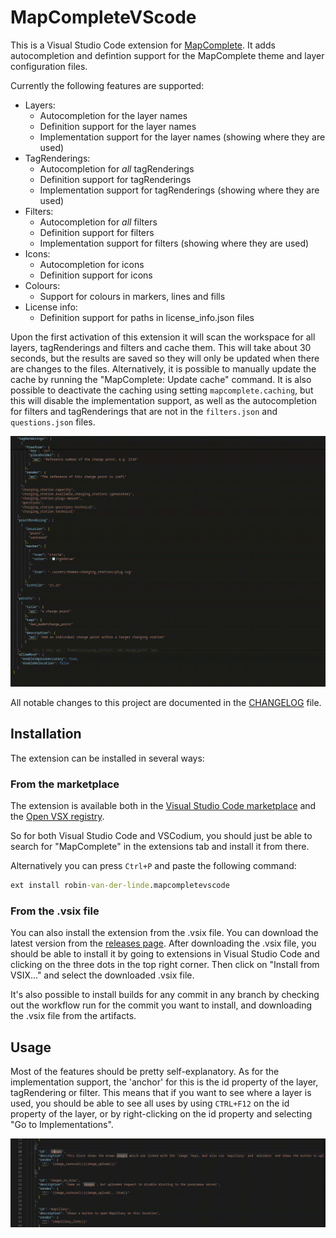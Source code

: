 # MapCompleteVScode

This is a Visual Studio Code extension for [MapComplete](https://source.mapcomplete.org/MapComplete/MapComplete).
It adds autocompletion and defintion support for the MapComplete theme and layer configuration files.

Currently the following features are supported:

- Layers:
  - Autocompletion for the layer names
  - Definition support for the layer names
  - Implementation support for the layer names (showing where they are used)
- TagRenderings:
  - Autocompletion for _all_ tagRenderings
  - Definition support for tagRenderings
  - Implementation support for tagRenderings (showing where they are used)
- Filters:
  - Autocompletion for _all_ filters
  - Definition support for filters
  - Implementation support for filters (showing where they are used)
- Icons:
  - Autocompletion for icons
  - Definition support for icons
- Colours:
  - Support for colours in markers, lines and fills
- License info:
  - Definition support for paths in license_info.json files

Upon the first activation of this extension it will scan the workspace for all layers, tagRenderings and filters and cache them. This will take about 30 seconds, but the results are saved so they will only be updated when there are changes to the files. Alternatively, it is possible to manually update the cache by running the "MapComplete: Update cache" command.
It is also possible to deactivate the caching using setting `mapcomplete.caching`, but this will disable the implementation support, as well as the autocompletion for filters and tagRenderings that are not in the `filters.json` and `questions.json` files.

![Demo showing tagRendering definition and autocomplete, color picker and autocomplete for filters](images/demo.gif)

All notable changes to this project are documented in the [CHANGELOG](CHANGELOG.md) file.

## Installation

The extension can be installed in several ways:

### From the marketplace

The extension is available both in the [Visual Studio Code marketplace](https://marketplace.visualstudio.com/items?itemName=robin-van-der-linde.mapcompletevscode) and the [Open VSX registry](https://open-vsx.org/extension/robin-van-der-linde/mapcompletevscode).

So for both Visual Studio Code and VSCodium, you should just be able to search for "MapComplete" in the extensions tab and install it from there.

Alternatively you can press `Ctrl+P` and paste the following command:

```cmd
ext install robin-van-der-linde.mapcompletevscode
```

### From the .vsix file

You can also install the extension from the .vsix file. You can download the latest version from the [releases page](https://source.mapcomplete.org/Robin-van-der-Linde/MapCompleteVScode/releases). After downloading the .vsix file, you should be able to install it by going to extensions in Visual Studio Code and clicking on the three dots in the top right corner. Then click on "Install from VSIX..." and select the downloaded .vsix file.

It's also possible to install builds for any commit in any branch by checking out the workflow run for the commit you want to install, and downloading the .vsix file from the artifacts.

## Usage

Most of the features should be pretty self-explanatory. As for the implementation support, the 'anchor' for this is the id property of the layer, tagRendering or filter. This means that if you want to see where a layer is used, you should be able to see all uses by using `CTRL+F12` on the id property of the layer, or by right-clicking on the id property and selecting "Go to Implementations".

![Demo showing implementation support for tagRenderings](images/implementation.gif)
